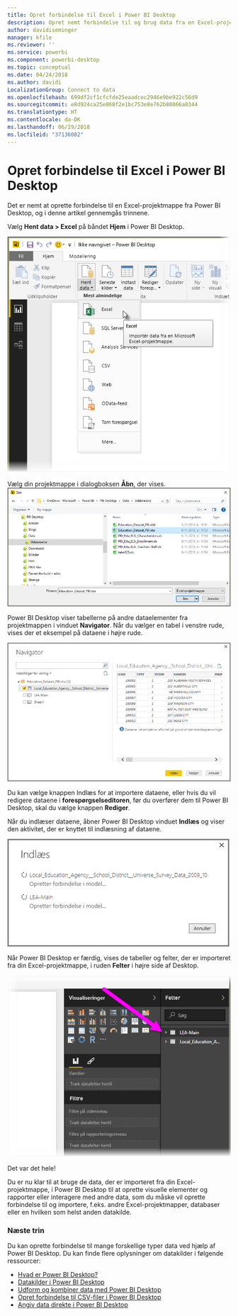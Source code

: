 ```yaml
---
title: Opret forbindelse til Excel i Power BI Desktop
description: Opret nemt forbindelse til og brug data fra en Excel-projektmappe i Power BI Desktop
author: davidiseminger
manager: kfile
ms.reviewer: ''
ms.service: powerbi
ms.component: powerbi-desktop
ms.topic: conceptual
ms.date: 04/24/2018
ms.author: davidi
LocalizationGroup: Connect to data
ms.openlocfilehash: 699df2cf1cfcfde25eaadcec2946e9be922c56d9
ms.sourcegitcommit: e8d924ca25e060f2e1bc753e8e762b88066a0344
ms.translationtype: HT
ms.contentlocale: da-DK
ms.lasthandoff: 06/29/2018
ms.locfileid: "37136082"
---
```

# <a name="connect-to-excel-in-power-bi-desktop"></a>Opret forbindelse til Excel i Power BI Desktop
Det er nemt at oprette forbindelse til en Excel-projektmappe fra Power BI Desktop, og i denne artikel gennemgås trinnene.

Vælg **Hent data > Excel** på båndet **Hjem** i Power BI Desktop.

![](media/desktop-connect-excel/connect_to_excel_1.png)

Vælg din projektmappe i dialogboksen **Åbn**, der vises.
![](media/desktop-connect-excel/connect_to_excel_2.png)

Power BI Desktop viser tabellerne på andre dataelementer fra projektmappen i vinduet **Navigator**. Når du vælger en tabel i venstre rude, vises der et eksempel på dataene i højre rude.

![](media/desktop-connect-excel/connect_to_excel_3.png)

Du kan vælge knappen Indlæs for at importere dataene, eller hvis du vil redigere dataene i **forespørgselseditoren**, før du overfører dem til Power BI Desktop, skal du vælge knappen **Rediger**.

Når du indlæser dataene, åbner Power BI Desktop vinduet **Indlæs** og viser den aktivitet, der er knyttet til indlæsning af dataene.  

![](media/desktop-connect-excel/connect_to_excel_4.png)

Når Power BI Desktop er færdig, vises de tabeller og felter, der er importeret fra din Excel-projektmappe, i ruden **Felter** i højre side af Desktop.

![](media/desktop-connect-excel/connect_to_excel_5.png)

Det var det hele!

Du er nu klar til at bruge de data, der er importeret fra din Excel-projektmappe, i Power BI Desktop til at oprette visuelle elementer og rapporter eller interagere med andre data, som du måske vil oprette forbindelse til og importere, f.eks. andre Excel-projektmapper, databaser eller en hvilken som helst anden datakilde.

### <a name="next-steps"></a>Næste trin
Du kan oprette forbindelse til mange forskellige typer data ved hjælp af Power BI Desktop. Du kan finde flere oplysninger om datakilder i følgende ressourcer:

* [Hvad er Power BI Desktop?](desktop-what-is-desktop.md)
* [Datakilder i Power BI Desktop](desktop-data-sources.md)
* [Udform og kombiner data med Power BI Desktop](desktop-shape-and-combine-data.md)
* [Opret forbindelse til CSV-filer i Power BI Desktop](desktop-connect-csv.md)   
* [Angiv data direkte i Power BI Desktop](desktop-enter-data-directly-into-desktop.md)   

